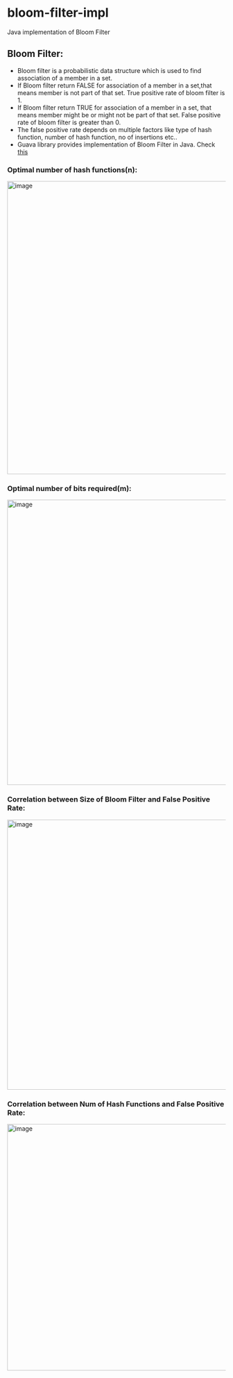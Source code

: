 # bloom-filter-impl
Java implementation of Bloom Filter

## Bloom Filter:
- Bloom filter is a probabilistic data structure which is used to find association of a member in a set.
- If Bloom filter return FALSE for association of a member in a set,that means member is not part of that set. True positive rate of bloom filter is 1.
- If Bloom filter return TRUE for association of a member in a set, that means member might be or might not be part of that set. False positive rate of bloom filter is greater than 0.
- The false positive rate depends on multiple factors like type of hash function, number of hash function, no of insertions etc..
- Guava library provides implementation of Bloom Filter in Java. Check [this](https://www.baeldung.com/guava-bloom-filter#:~:text=A%20Bloom%20filter%20is%20a,is%20not%20in%20the%20set.)

### Optimal number of hash functions(n):
<img width="675" alt="image" src="https://github.com/sy117/bloom-filter-impl/assets/26311536/2ba17e96-b4cc-4b1c-967e-23fdbd93bf0f">


### Optimal number of bits required(m):
<img width="657" alt="image" src="https://github.com/sy117/bloom-filter-impl/assets/26311536/66807470-06aa-4fa8-ab8c-4d5011a679df">

### Correlation between Size of Bloom Filter and False Positive Rate:
<img width="622" alt="image" src="https://github.com/sy117/bloom-filter-impl/assets/26311536/09a394af-87f8-496f-a27b-0a5118e2a4ff">

### Correlation between Num of Hash Functions and False Positive Rate:
<img width="568" alt="image" src="https://github.com/sy117/bloom-filter-impl/assets/26311536/401bab13-f784-47bc-b3ce-58bf1ab1e57a">

  

